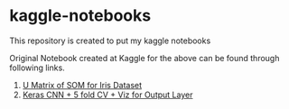 # kaggle-notebooks
This repository is created to put my kaggle notebooks

Original Notebook created at Kaggle for the above can be found through following links.

1. [U Matrix of SOM for Iris Dataset](https://www.kaggle.com/imanthaahangama/u-matrix-of-som-for-iris-dataset)
2. [Keras CNN + 5 fold CV + Viz for Output Layer](https://www.kaggle.com/imanthaahangama/keras-cnn-5-fold-cv-viz-for-output-layer)
